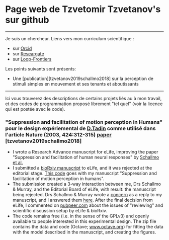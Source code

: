 # Page web de Tzvetomir Tzvetanov's sur github
 - - - 
 
Je suis un chercheur. Liens vers mon curriculum scientifique :
- sur [Orcid](https://orcid.org/0000-0002-2553-4741)
- sur [Researgate](https://www.researchgate.net/profile/Tzvetomir_Tzvetanov)
- sur [Loop-Frontiers](https://loop.frontiersin.org/people/17380/overview)

Les points suivants sont présents:
- Une [publication][tzvetanov2019schallmo2018] sur la perception de stimuli simples en mouvement et ses tenants et aboutissants

 - - - 

Ici vous trouverez des descriptions de certains projets liés au à mon travail, et des codes de programmation
proposé librement "tel quel" (voir la licence qui est postée avec le code).

### "Suppression and facilitation of motion perception in Humans" pour le design expériemental de [D.Tadin](http://www2.bcs.rochester.edu/sites/duje/) comme utilisé dans l'article Nature (2003, 424:312-315) [paper](https://www.nature.com/articles/nature01800) [tzvetanov2019schallmo2018] ###
- I wrote a Research Advance manuscript for eLife, improving the paper "Suppression and facilitation of human neural responses" by [Schallmo et al.](https://elifesciences.org/articles/30334)
- I submitted a [bioRxiv manuscript](https://www.biorxiv.org/content/10.1101/465807v1) to eLife, and it was rejected at the editorial stage. [This code](https://github.com/tzvet/Data-Model-MotionSuppressionFacilitation-2018) goes with my manuscript "Suppression and facilitation of motion perception in humans".
- The submission created a 3-way interaction between me, Drs Schallmo & Murray, and the Editorial Board of eLife, with result: the manuscript being rejected. Drs Schallmo & Murray wrote a [concern](https://www.biorxiv.org/content/10.1101/495291v1) as a reply to my manuscript, and I answered them [here](https://arxiv.org/abs/1902.01574). After the final decision from eLife, I commented on [pubpeer.com](https://pubpeer.com/publications/54A0746E8265090D11950DD2ECEFB7) about the issues of "reviewing" and scientific discussion setup by eLife & bioRxiv.
- The code remains free (i.e. in the sense of the GPLv3) and openly available to people interested in this experimental design. The zip file contains the data and code (Octave; www.octave.org) for fitting the data with the model described in the manuscript, and creating the figures.
